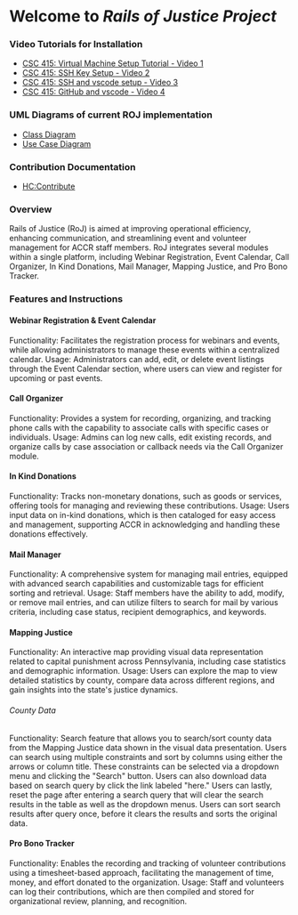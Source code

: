 # Welcome to _Rails of Justice Project_

### Video Tutorials for Installation
* [CSC 415: Virtual Machine Setup Tutorial - Video 1](https://youtu.be/IMb4cCGBQFA)
* [CSC 415: SSH Key Setup - Video 2](https://youtu.be/fbyiFgUZDMs)
* [CSC 415: SSH and vscode setup - Video 3](https://youtu.be/BTOIt7wjJxA)
* [CSC 415: GitHub and vscode - Video 4](https://youtu.be/-1C81UCUtIM)

### UML Diagrams of current ROJ implementation
* [Class Diagram](https://github.com/TCNJ-SE/RoJ-Spr2024/blob/main/docs/Rails%20of%20Justice%20-%20Class%20Diagram.png)
* [Use Case Diagram](https://github.com/TCNJ-SE/RoJ-Spr2024/blob/main/docs/Rails%20of%20Justice%20-%20Use%20Case%20Diagram.png)

### Contribution Documentation
* [HC:Contribute](https://github.com/TCNJ-SE/RoJ-Spr24-HC/blob/prototype3/docs/HC%3AContribute.md)

### Overview
Rails of Justice (RoJ) is aimed at improving operational efficiency, enhancing communication, and streamlining event and volunteer management for ACCR staff members. RoJ integrates several modules within a single platform, including Webinar Registration, Event Calendar, Call Organizer, In Kind Donations, Mail Manager, Mapping Justice, and Pro Bono Tracker.

### Features and Instructions
#### Webinar Registration & Event Calendar
Functionality: Facilitates the registration process for webinars and events, while allowing administrators to manage these events within a centralized calendar.
Usage: Administrators can add, edit, or delete event listings through the Event Calendar section, where users can view and register for upcoming or past events.

#### Call Organizer
Functionality: Provides a system for recording, organizing, and tracking phone calls with the capability to associate calls with specific cases or individuals.
Usage: Admins can log new calls, edit existing records, and organize calls by case association or callback needs via the Call Organizer module.

#### In Kind Donations
Functionality: Tracks non-monetary donations, such as goods or services, offering tools for managing and reviewing these contributions.
Usage: Users input data on in-kind donations, which is then cataloged for easy access and management, supporting ACCR in acknowledging and handling these donations effectively.

#### Mail Manager
Functionality: A comprehensive system for managing mail entries, equipped with advanced search capabilities and customizable tags for efficient sorting and retrieval.
Usage: Staff members have the ability to add, modify, or remove mail entries, and can utilize filters to search for mail by various criteria, including case status, recipient demographics, and keywords.

#### Mapping Justice
Functionality: An interactive map providing visual data representation related to capital punishment across Pennsylvania, including case statistics and demographic information.
Usage: Users can explore the map to view detailed statistics by county, compare data across different regions, and gain insights into the state's justice dynamics.

###### County Data
Functionality: Search feature that allows you to search/sort county data from the Mapping Justice data shown in the visual data presentation. Users can search using multiple constraints and sort by columns using either the arrows or column title. These constraints can be selected via a dropdown menu and clicking the "Search" button. Users can also download data based on search query by click the link labeled "here." Users can lastly, reset the page after entering a search query that will clear the search results in the table as well as the dropdown menus. Users can sort search results after query once, before it clears the results and sorts the original data.

#### Pro Bono Tracker
Functionality: Enables the recording and tracking of volunteer contributions using a timesheet-based approach, facilitating the management of time, money, and effort donated to the organization.
Usage: Staff and volunteers can log their contributions, which are then compiled and stored for organizational review, planning, and recognition.


